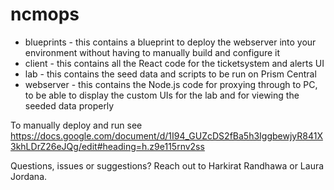 # ncmops 

- blueprints - this contains a blueprint to deploy the webserver into your environment without having to manually build and configure it
- client - this contains all the React code for the ticketsystem and alerts UI 
- lab - this contains the seed data and scripts to be run on Prism Central
- webserver - this contains the Node.js code for proxying through to PC, to be able to display the custom UIs for the lab and for viewing the seeded data properly

To manually deploy and run see
https://docs.google.com/document/d/1I94_GUZcDS2fBa5h3IggbewjyR841X3khLDrZ26eJQg/edit#heading=h.z9e115rnv2ss

Questions, issues or suggestions? Reach out to Harkirat Randhawa or Laura Jordana.
